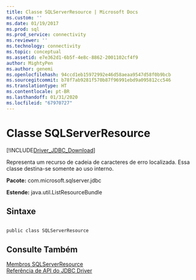 ```yaml
---
title: Classe SQLServerResource | Microsoft Docs
ms.custom: ''
ms.date: 01/19/2017
ms.prod: sql
ms.prod_service: connectivity
ms.reviewer: ''
ms.technology: connectivity
ms.topic: conceptual
ms.assetid: e7e362d1-6b5f-4e8c-8862-2001102cf4f9
author: MightyPen
ms.author: genemi
ms.openlocfilehash: 94ccd1eb15972992e46d58aeaa9547d58f0b9bcb
ms.sourcegitcommit: b78f7ab9281f570b87f96991ebd9a095812cc546
ms.translationtype: HT
ms.contentlocale: pt-BR
ms.lasthandoff: 01/31/2020
ms.locfileid: "67970727"
---
```

# <a name="sqlserverresource-class"></a>Classe SQLServerResource
[!INCLUDE[Driver_JDBC_Download](../../../includes/driver_jdbc_download.md)]

  Representa um recurso de cadeia de caracteres de erro localizada. Essa classe destina-se somente ao uso interno.  
  
 **Pacote:** com.microsoft.sqlserver.jdbc  
  
 **Estende:** java.util.ListResourceBundle  
  
## <a name="syntax"></a>Sintaxe  
  
```  
  
public class SQLServerResource  
```  
  
## <a name="see-also"></a>Consulte Também  
 [Membros SQLServerResource](../../../connect/jdbc/reference/sqlserverresource-members.md)   
 [Referência de API do JDBC Driver](../../../connect/jdbc/reference/jdbc-driver-api-reference.md)  
  
  
